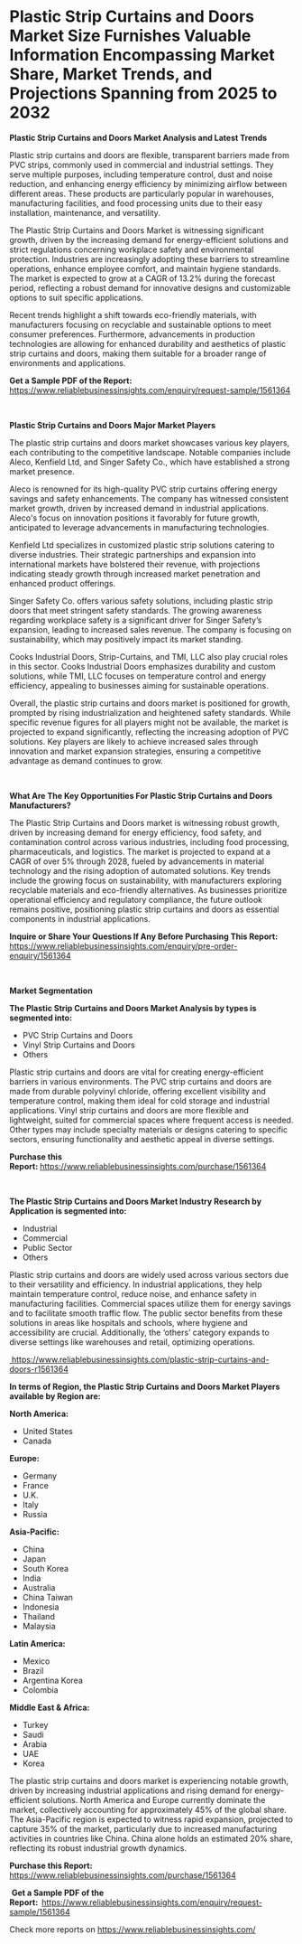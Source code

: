 <p><h1>Plastic Strip Curtains and Doors Market Size Furnishes Valuable Information Encompassing Market Share, Market Trends, and Projections Spanning from 2025 to 2032</h1></p><p><strong>Plastic Strip Curtains and Doors Market Analysis and Latest Trends</strong></p>
<p><p>Plastic strip curtains and doors are flexible, transparent barriers made from PVC strips, commonly used in commercial and industrial settings. They serve multiple purposes, including temperature control, dust and noise reduction, and enhancing energy efficiency by minimizing airflow between different areas. These products are particularly popular in warehouses, manufacturing facilities, and food processing units due to their easy installation, maintenance, and versatility.</p><p>The Plastic Strip Curtains and Doors Market is witnessing significant growth, driven by the increasing demand for energy-efficient solutions and strict regulations concerning workplace safety and environmental protection. Industries are increasingly adopting these barriers to streamline operations, enhance employee comfort, and maintain hygiene standards. The market is expected to grow at a CAGR of 13.2% during the forecast period, reflecting a robust demand for innovative designs and customizable options to suit specific applications.</p><p>Recent trends highlight a shift towards eco-friendly materials, with manufacturers focusing on recyclable and sustainable options to meet consumer preferences. Furthermore, advancements in production technologies are allowing for enhanced durability and aesthetics of plastic strip curtains and doors, making them suitable for a broader range of environments and applications.</p></p>
<p><strong>Get a Sample PDF of the Report:&nbsp;</strong> <a href="https://www.reliablebusinessinsights.com/enquiry/request-sample/1561364?utm_campaign=3003&utm_medium=2&utm_source=Github&utm_content=ia&utm_term=11042025&utm_id=plastic-strip-curtains-and-doors">https://www.reliablebusinessinsights.com/enquiry/request-sample/1561364</a></p>
<p>&nbsp;</p>
<p><strong>Plastic Strip Curtains and Doors Major Market Players</strong></p>
<p><p>The plastic strip curtains and doors market showcases various key players, each contributing to the competitive landscape. Notable companies include Aleco, Kenfield Ltd, and Singer Safety Co., which have established a strong market presence.</p><p>Aleco is renowned for its high-quality PVC strip curtains offering energy savings and safety enhancements. The company has witnessed consistent market growth, driven by increased demand in industrial applications. Aleco's focus on innovation positions it favorably for future growth, anticipated to leverage advancements in manufacturing technologies.</p><p>Kenfield Ltd specializes in customized plastic strip solutions catering to diverse industries. Their strategic partnerships and expansion into international markets have bolstered their revenue, with projections indicating steady growth through increased market penetration and enhanced product offerings.</p><p>Singer Safety Co. offers various safety solutions, including plastic strip doors that meet stringent safety standards. The growing awareness regarding workplace safety is a significant driver for Singer Safety’s expansion, leading to increased sales revenue. The company is focusing on sustainability, which may positively impact its market standing.</p><p>Cooks Industrial Doors, Strip-Curtains, and TMI, LLC also play crucial roles in this sector. Cooks Industrial Doors emphasizes durability and custom solutions, while TMI, LLC focuses on temperature control and energy efficiency, appealing to businesses aiming for sustainable operations. </p><p>Overall, the plastic strip curtains and doors market is positioned for growth, prompted by rising industrialization and heightened safety standards. While specific revenue figures for all players might not be available, the market is projected to expand significantly, reflecting the increasing adoption of PVC solutions. Key players are likely to achieve increased sales through innovation and market expansion strategies, ensuring a competitive advantage as demand continues to grow.</p></p>
<p>&nbsp;</p>
<p><strong>What Are The Key Opportunities For Plastic Strip Curtains and Doors Manufacturers?</strong></p>
<p><p>The Plastic Strip Curtains and Doors market is witnessing robust growth, driven by increasing demand for energy efficiency, food safety, and contamination control across various industries, including food processing, pharmaceuticals, and logistics. The market is projected to expand at a CAGR of over 5% through 2028, fueled by advancements in material technology and the rising adoption of automated solutions. Key trends include the growing focus on sustainability, with manufacturers exploring recyclable materials and eco-friendly alternatives. As businesses prioritize operational efficiency and regulatory compliance, the future outlook remains positive, positioning plastic strip curtains and doors as essential components in industrial applications.</p></p>
<p><strong>Inquire or Share Your Questions If Any Before Purchasing This Report:</strong> <a href="https://www.reliablebusinessinsights.com/enquiry/pre-order-enquiry/1561364?utm_campaign=3003&utm_medium=2&utm_source=Github&utm_content=ia&utm_term=11042025&utm_id=plastic-strip-curtains-and-doors">https://www.reliablebusinessinsights.com/enquiry/pre-order-enquiry/1561364</a></p>
<p>&nbsp;</p>
<p><strong>Market Segmentation</strong></p>
<p><strong>The Plastic Strip Curtains and Doors Market Analysis by types is segmented into:</strong></p>
<p><ul><li>PVC Strip Curtains and Doors</li><li>Vinyl Strip Curtains and Doors</li><li>Others</li></ul></p>
<p><p>Plastic strip curtains and doors are vital for creating energy-efficient barriers in various environments. The PVC strip curtains and doors are made from durable polyvinyl chloride, offering excellent visibility and temperature control, making them ideal for cold storage and industrial applications. Vinyl strip curtains and doors are more flexible and lightweight, suited for commercial spaces where frequent access is needed. Other types may include specialty materials or designs catering to specific sectors, ensuring functionality and aesthetic appeal in diverse settings.</p></p>
<p><strong>Purchase this Report:&nbsp;</strong><a href="https://www.reliablebusinessinsights.com/purchase/1561364?utm_campaign=3003&utm_medium=2&utm_source=Github&utm_content=ia&utm_term=11042025&utm_id=plastic-strip-curtains-and-doors">https://www.reliablebusinessinsights.com/purchase/1561364</a></p>
<p>&nbsp;</p>
<p><strong>The Plastic Strip Curtains and Doors Market Industry Research by Application is segmented into:</strong></p>
<p><ul><li>Industrial</li><li>Commercial</li><li>Public Sector</li><li>Others</li></ul></p>
<p><p>Plastic strip curtains and doors are widely used across various sectors due to their versatility and efficiency. In industrial applications, they help maintain temperature control, reduce noise, and enhance safety in manufacturing facilities. Commercial spaces utilize them for energy savings and to facilitate smooth traffic flow. The public sector benefits from these solutions in areas like hospitals and schools, where hygiene and accessibility are crucial. Additionally, the ‘others’ category expands to diverse settings like warehouses and retail, optimizing operations.</p></p>
<p><a href="https://www.reliablebusinessinsights.com/plastic-strip-curtains-and-doors-r1561364?utm_campaign=3003&utm_medium=2&utm_source=Github&utm_content=ia&utm_term=11042025&utm_id=plastic-strip-curtains-and-doors">&nbsp;https://www.reliablebusinessinsights.com/plastic-strip-curtains-and-doors-r1561364</a></p>
<p><strong>In terms of Region, the Plastic Strip Curtains and Doors Market Players available by Region are:</strong></p>
<p>
    <p> <strong> North America: </strong>
        <ul>
            <li>United States</li>
            <li>Canada</li>
        </ul>
        </p> 
    <p> <strong> Europe: </strong>
        <ul>
            <li>Germany</li>
            <li>France</li>
            <li>U.K.</li>
            <li>Italy</li>
            <li>Russia</li>
        </ul>
        </p> 
    <p> <strong> Asia-Pacific: </strong>
        <ul>
            <li>China</li>
            <li>Japan</li>
            <li>South Korea</li>
            <li>India</li>
            <li>Australia</li>
            <li>China Taiwan</li>
            <li>Indonesia</li>
            <li>Thailand</li>
            <li>Malaysia</li>
        </ul>
        </p> 
    <p> <strong> Latin America: </strong>
        <ul>
            <li>Mexico</li>
            <li>Brazil</li>
            <li>Argentina Korea</li>
            <li>Colombia</li>
        </ul>
        </p> 
    <p> <strong> Middle East & Africa: </strong>
        <ul>
            <li>Turkey</li>
            <li>Saudi</li>
            <li>Arabia</li>
            <li>UAE</li>
            <li>Korea</li>
        </ul>
    </p>
    </p>
<p><p>The plastic strip curtains and doors market is experiencing notable growth, driven by increasing industrial applications and rising demand for energy-efficient solutions. North America and Europe currently dominate the market, collectively accounting for approximately 45% of the global share. The Asia-Pacific region is expected to witness rapid expansion, projected to capture 35% of the market, particularly due to increased manufacturing activities in countries like China. China alone holds an estimated 20% share, reflecting its robust industrial growth dynamics.</p></p>
<p><strong>Purchase this Report: </strong><a href="https://www.reliablebusinessinsights.com/purchase/1561364?utm_campaign=3003&utm_medium=2&utm_source=Github&utm_content=ia&utm_term=11042025&utm_id=plastic-strip-curtains-and-doors">https://www.reliablebusinessinsights.com/purchase/1561364</a></p>
<p>&nbsp;<strong>Get a Sample PDF of the Report:&nbsp;&nbsp;</strong><a href="https://www.reliablebusinessinsights.com/enquiry/request-sample/1561364?utm_campaign=3003&utm_medium=2&utm_source=Github&utm_content=ia&utm_term=11042025&utm_id=plastic-strip-curtains-and-doors">https://www.reliablebusinessinsights.com/enquiry/request-sample/1561364</a></p>
<p><strong></strong></p>
<p>Check more reports on <a href="https://www.reliablebusinessinsights.com/?utm_campaign=3003&utm_medium=2&utm_source=Github&utm_content=ia&utm_term=11042025&utm_id=plastic-strip-curtains-and-doors">https://www.reliablebusinessinsights.com/</a></p>